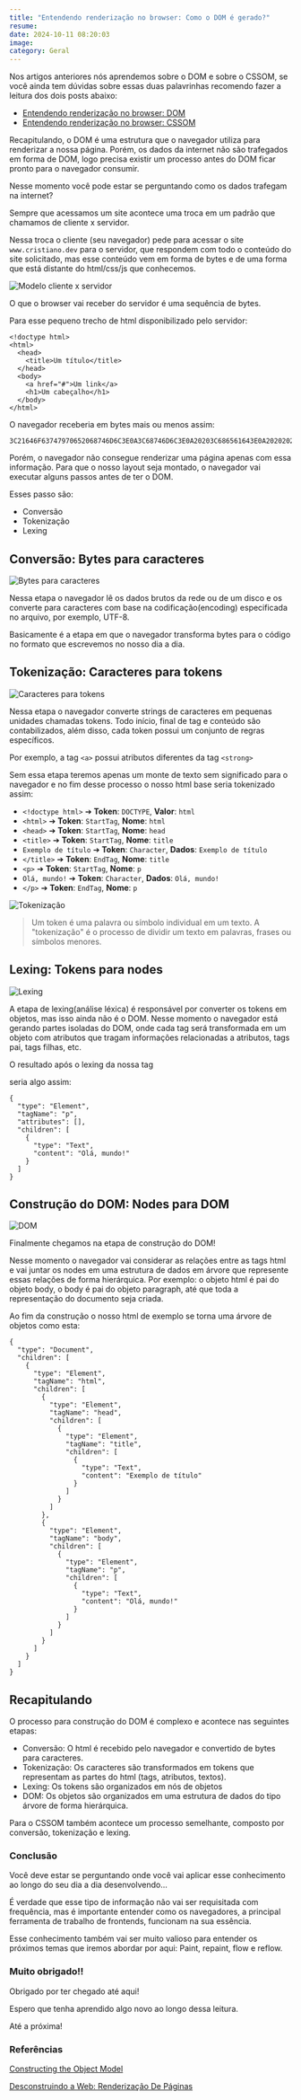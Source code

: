 ```yaml
---
title: "Entendendo renderização no browser: Como o DOM é gerado?"
resume:
date: 2024-10-11 08:20:03
image:
category: Geral
---
```


Nos artigos anteriores nós aprendemos sobre o DOM e sobre o CSSOM, se você ainda tem dúvidas sobre essas duas palavrinhas recomendo fazer a leitura dos dois posts abaixo:

- [Entendendo renderização no browser: DOM](https://www.cristiano.dev/blog/2024-09-17-processo-renderizacao-no-browser)
- [Entendendo renderização no browser: CSSOM](https://www.cristiano.dev/blog/2024-09-26-processo-renderizacao-no-browser-cssom)

Recapitulando, o DOM é uma estrutura que o navegador utiliza para renderizar a nossa página. Porém, os dados da internet não são trafegados em forma de DOM, logo precisa existir um processo antes do DOM ficar pronto para o navegador consumir.

Nesse momento você pode estar se perguntando como os dados trafegam na internet?

Sempre que acessamos um site acontece uma troca em um padrão que chamamos de cliente x servidor.

Nessa troca o cliente (seu navegador) pede para acessar o site `www.cristiano.dev` para o servidor, que respondem com todo o conteúdo do site solicitado, mas esse conteúdo vem em forma de bytes e de uma forma que está distante do html/css/js que conhecemos.

![Modelo cliente x servidor](/assets/img/client-server.png)

O que o browser vai receber do servidor é uma sequência de bytes.

Para esse pequeno trecho de html disponibilizado pelo servidor:

```
<!doctype html>
<html>
  <head>
    <title>Um título</title>
  </head>
  <body>
    <a href="#">Um link</a>
    <h1>Um cabeçalho</h1>
  </body>
</html>
```

O navegador receberia em bytes mais ou menos assim:

```
3C21646F63747970652068746D6C3E0A3C68746D6C3E0A20203C686561643E0A202020203C7469746C653E556D2074C3AD74756C6F3C2F7469746C653E0A20203C2F686561643E0A20203C626F64793E0A202020203C6120687265663D2223223E556D206C696E6B3C2F613E0A202020203C68313E556D2063616265C3A7616C686F3C2F68313E0A20203C2F626F64793E0A3C2F68746D6C3E
```

Porém, o navegador não consegue renderizar uma página apenas com essa informação. Para que o nosso layout seja montado, o navegador vai executar alguns passos antes de ter o DOM.

Esses passo são:

- Conversão
- Tokenização
- Lexing

## Conversão: Bytes para caracteres

![Bytes para caracteres](/assets/img/bytes-char.png)

Nessa etapa o navegador lê os dados brutos da rede ou de um disco e os converte para caracteres com base na codificação(encoding) especificada no arquivo, por exemplo, UTF-8.

Basicamente é a etapa em que o navegador transforma bytes para o código no formato que escrevemos no nosso dia a dia.

## Tokenização: Caracteres para tokens

![Caracteres para tokens](/assets/img/char-tokens.png)

Nessa etapa o navegador converte strings de caracteres em pequenas unidades chamadas tokens. Todo início, final de tag e conteúdo são contabilizados, além disso, cada token possui um conjunto de regras específicos.

Por exemplo, a tag `<a>` possui atributos diferentes da tag `<strong>`

Sem essa etapa teremos apenas um monte de texto sem significado para o navegador e no fim desse processo o nosso html base seria tokenizado assim:

- `<!doctype html>` ➔ **Token**: `DOCTYPE`, **Valor**: `html`
- `<html>` ➔ **Token**: `StartTag`, **Nome**: `html`
- `<head>` ➔ **Token**: `StartTag`, **Nome**: `head`
- `<title>` ➔ **Token**: `StartTag`, **Nome**: `title`
- `Exemplo de título` ➔ **Token**: `Character`, **Dados**: `Exemplo de título`
- `</title>` ➔ **Token**: `EndTag`, **Nome**: `title`
- `<p>` ➔ **Token**: `StartTag`, **Nome**: `p`
- `Olá, mundo!` ➔ **Token**: `Character`, **Dados**: `Olá, mundo!`
- `</p>` ➔ **Token**: `EndTag`, **Nome**: `p`

![Tokenização](/assets/img/tokens.png)

> Um token é uma palavra ou símbolo individual em um texto. A "tokenização" é o processo de dividir um texto em palavras, frases ou símbolos menores.

## Lexing: Tokens para nodes

![Lexing](/assets/img/tokens-node.png)

A etapa de lexing(análise léxica) é responsável por converter os tokens em objetos, mas isso ainda não é o DOM. Nesse momento o navegador está gerando partes isoladas do DOM, onde cada tag será transformada em um objeto com atributos que tragam informações relacionadas a atributos, tags pai, tags filhas, etc.

O resultado após o lexing da nossa tag <p> seria algo assim:

```
{
  "type": "Element",
  "tagName": "p",
  "attributes": [],
  "children": [
    {
      "type": "Text",
      "content": "Olá, mundo!"
    }
  ]
}

```

## Construção do DOM: Nodes para DOM

![DOM](/assets/img/dom-tree.png)

Finalmente chegamos na etapa de construção do DOM!

Nesse momento o navegador vai considerar as relações entre as tags html e vai juntar os nodes em uma estrutura de dados em árvore que represente essas relações de forma hierárquica. Por exemplo: o objeto html é pai do objeto body, o body é pai do objeto paragraph, até que toda a representação do documento seja criada.

Ao fim da construção o nosso html de exemplo se torna uma árvore de objetos como esta:

```
{
  "type": "Document",
  "children": [
    {
      "type": "Element",
      "tagName": "html",
      "children": [
        {
          "type": "Element",
          "tagName": "head",
          "children": [
            {
              "type": "Element",
              "tagName": "title",
              "children": [
                {
                  "type": "Text",
                  "content": "Exemplo de título"
                }
              ]
            }
          ]
        },
        {
          "type": "Element",
          "tagName": "body",
          "children": [
            {
              "type": "Element",
              "tagName": "p",
              "children": [
                {
                  "type": "Text",
                  "content": "Olá, mundo!"
                }
              ]
            }
          ]
        }
      ]
    }
  ]
}

```

## Recapitulando

O processo para construção do DOM é complexo e acontece nas seguintes etapas:

- Conversão: O html é recebido pelo navegador e convertido de bytes para caracteres.
- Tokenização: Os caracteres são transformados em tokens que representam as partes do html (tags, atributos, textos).
- Lexing: Os tokens são organizados em nós de objetos
- DOM: Os objetos são organizados em uma estrutura de dados do tipo árvore de forma hierárquica.

Para o CSSOM também acontece um processo semelhante, composto por conversão, tokenização e lexing.

### Conclusão

Você deve estar se perguntando onde você vai aplicar esse conhecimento ao longo do seu dia a dia desenvolvendo...

É verdade que esse tipo de informação não vai ser requisitada com frequência, mas é importante entender como os navegadores, a principal ferramenta de trabalho de frontends, funcionam na sua essência.

Esse conhecimento também vai ser muito valioso para entender os próximos temas que iremos abordar por aqui: Paint, repaint, flow e reflow.

### Muito obrigado!!

Obrigado por ter chegado até aqui!

Espero que tenha aprendido algo novo ao longo dessa leitura.

Até a próxima!

### Referências

[Constructing the Object Model](https://web.dev/articles/critical-rendering-path/constructing-the-object-model?hl=pt-br#document_object_model_dom)

[Desconstruindo a Web: Renderização De Páginas](https://blog.matheuscastiglioni.com.br/desconstruindo-a-web-renderizacao-de-paginas/)
